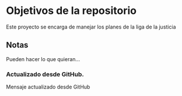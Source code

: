 # Objetivos de la repositorio

Este proyecto se encarga de manejar los planes de la liga de la justicia


## Notas
Pueden hacer lo que quieran...

### Actualizado desde GitHub.
Mensaje actualizado desde GitHub
